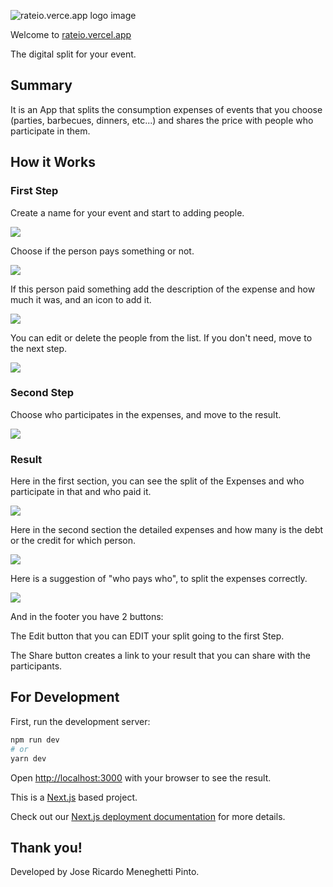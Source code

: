 ![rateio.verce.app logo image](https://rateio.vercel.app/Rateio.png)

Welcome to [rateio.vercel.app](https://rateio.vercel.app)

The digital split for your event.

## Summary

It is an App that splits the consumption expenses of events that you choose (parties, barbecues, dinners, etc...) and shares the price with people who participate in them.

## How it Works

### First Step

Create a name for your event and start to adding people.

![](https://snipboard.io/2SkGOm.jpg)

Choose if the person pays something or not.

![](https://snipboard.io/mb5WvG.jpg)

If this person paid something add the description of the expense and how much it was, and an icon to add it.

![](https://snipboard.io/EavptY.jpg)

You can edit or delete the people from the list. If you don't need, move to the next step.

![](https://snipboard.io/ZMn5oW.jpg)
### Second Step 

Choose who participates in the expenses, and move to the result.

![](https://snipboard.io/fm9gk6.jpg)

### Result

Here in the first section, you can see the split of the Expenses and who participate in that and who paid it.

![](https://snipboard.io/7tNgCR.jpg)

Here in the second section the detailed expenses and how many is the debt or the credit for which person.

![](https://snipboard.io/hYVq5H.jpg)

Here is a suggestion of "who pays who", to split the expenses correctly.

![](https://snipboard.io/0mQAD3.jpg)

And in the footer you have 2 buttons: 

The Edit button that you can EDIT your split going to the first Step.

The Share button creates a link to your result that you can share with the participants.


## For Development

First, run the development server:

```bash
npm run dev
# or
yarn dev
```

Open [http://localhost:3000](http://localhost:3000) with your browser to see the result.


This is a [Next.js](https://nextjs.org/) based project.

Check out our [Next.js deployment documentation](https://nextjs.org/docs/deployment) for more details.

## Thank you! 

Developed by Jose Ricardo Meneghetti Pinto.
